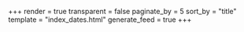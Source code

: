 +++
render = true
transparent = false
paginate_by = 5
sort_by = "title"
template = "index_dates.html"
generate_feed = true
+++
